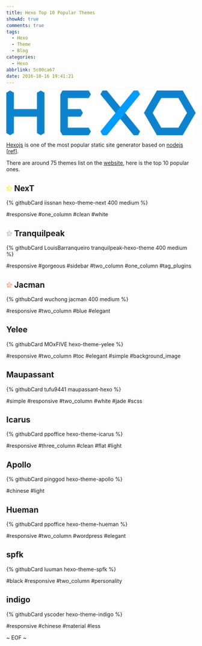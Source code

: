 ```yaml
---
title: Hexo Top 10 Popular Themes
showAd: true
comments: true
tags:
  - Hexo
  - Theme
  - Blog
categories:
  - Hexo
abbrlink: 5c00ca67
date: 2016-10-16 19:41:21
---
```


![](\img\hexo-logo.png)

[Hexojs](https://hexo.io/) is one of the most popular static site generator based on [nodejs](https://nodejs.org/en/) [[ref](https://www.staticgen.com/)].

There are around 75 themes list on the [website](https://hexo.io/themes/), here is the top 10 popular ones.

<!-- more -->

##  <img class="nofancybox" src="/img/top1.png" style="display: inline; border-style: none;"> NexT

{% githubCard iissnan hexo-theme-next 400 medium %}

#responsive  #one_column  #clean  #white

## <img class="nofancybox" src="/img/top2.png" style="display: inline; border-style: none;"> Tranquilpeak

{% githubCard LouisBarranqueiro tranquilpeak-hexo-theme 400 medium %}

#responsive  #gorgeous  #sidebar  #two_column  #one_column  #tag_plugins

## <img class="nofancybox" src="/img/top3.png" style="display: inline; border-style: none;"> Jacman

{% githubCard wuchong jacman 400 medium %}

#responsive  #two_column  #blue  #elegant

## Yelee

{% githubCard MOxFIVE hexo-theme-yelee %}

#responsive  #two_column  #toc  #elegant  #simple  #background_image

## Maupassant

{% githubCard tufu9441 maupassant-hexo %}

#simple  #responsive  #two_column  #white  #jade  #scss

## Icarus

{% githubCard ppoffice hexo-theme-icarus %}

#responsive  #three_column  #clean  #flat  #light

## Apollo

{% githubCard pinggod hexo-theme-apollo %}

#chinese  #light

## Hueman

{% githubCard ppoffice hexo-theme-hueman %}

#responsive  #two_column  #wordpress  #elegant

## spfk

{% githubCard luuman hexo-theme-spfk %}

#black  #responsive  #two_column  #personality

## indigo

{% githubCard yscoder hexo-theme-indigo %}

#responsive  #chinese  #material  #less

~ EOF ~
